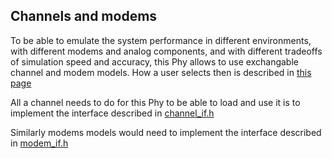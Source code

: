 ## Channels and modems

To be able to emulate the system performance in different environments, with
different modems and analog components, and with different tradeoffs of
simulation speed and accuracy, this Phy allows to use exchangable channel
and modem models.
How a user selects then is described in
[this page](https://babblesim.github.io/2G4_select_ch_mo.html)

All a channel needs to do for this Phy to be able to load and use it is to
implement the interface described in [channel_if.h](../src/channel_if.h)

Similarly modems models would need to implement the interface described in
[modem_if.h](../src/modem_if.h)
